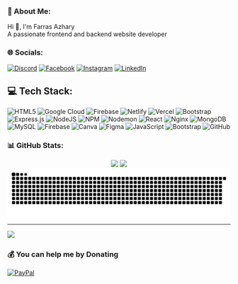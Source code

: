 ### 💫 About Me:
Hi 👋, I'm Farras Azhary<br>A passionate frontend and backend website developer


### 🌐 Socials:
[![Discord](https://img.shields.io/badge/Discord-%237289DA.svg?logo=discord&logoColor=white)](https://discord.gg/524824297815146497) [![Facebook](https://img.shields.io/badge/Facebook-%231877F2.svg?logo=Facebook&logoColor=white)](https://facebook.com/https://www.facebook.com/farraz.azhary.50/) [![Instagram](https://img.shields.io/badge/Instagram-%23E4405F.svg?logo=Instagram&logoColor=white)](https://instagram.com/https://www.instagram.com/farras_azhary/) [![LinkedIn](https://img.shields.io/badge/LinkedIn-%230077B5.svg?logo=linkedin&logoColor=white)](https://linkedin.com/in/www.linkedin.com/in/muhamad-farras-azhary-26a110289) 

## 💻 Tech Stack:
![HTML5](https://img.shields.io/badge/html5-%23E34F26.svg?style=for-the-badge&logo=html5&logoColor=white) ![Google Cloud](https://img.shields.io/badge/GoogleCloud-%234285F4.svg?style=for-the-badge&logo=google-cloud&logoColor=white) ![Firebase](https://img.shields.io/badge/firebase-%23039BE5.svg?style=for-the-badge&logo=firebase) ![Netlify](https://img.shields.io/badge/netlify-%23000000.svg?style=for-the-badge&logo=netlify&logoColor=#00C7B7) ![Vercel](https://img.shields.io/badge/vercel-%23000000.svg?style=for-the-badge&logo=vercel&logoColor=white) ![Bootstrap](https://img.shields.io/badge/bootstrap-%238511FA.svg?style=for-the-badge&logo=bootstrap&logoColor=white) ![Express.js](https://img.shields.io/badge/express.js-%23404d59.svg?style=for-the-badge&logo=express&logoColor=%2361DAFB) ![NodeJS](https://img.shields.io/badge/node.js-6DA55F?style=for-the-badge&logo=node.js&logoColor=white) ![NPM](https://img.shields.io/badge/NPM-%23CB3837.svg?style=for-the-badge&logo=npm&logoColor=white) ![Nodemon](https://img.shields.io/badge/NODEMON-%23323330.svg?style=for-the-badge&logo=nodemon&logoColor=%BBDEAD) ![React](https://img.shields.io/badge/react-%2320232a.svg?style=for-the-badge&logo=react&logoColor=%2361DAFB) ![Nginx](https://img.shields.io/badge/nginx-%23009639.svg?style=for-the-badge&logo=nginx&logoColor=white) ![MongoDB](https://img.shields.io/badge/MongoDB-%234ea94b.svg?style=for-the-badge&logo=mongodb&logoColor=white) ![MySQL](https://img.shields.io/badge/mysql-4479A1.svg?style=for-the-badge&logo=mysql&logoColor=white) ![Firebase](https://img.shields.io/badge/firebase-a08021?style=for-the-badge&logo=firebase&logoColor=ffcd34) ![Canva](https://img.shields.io/badge/Canva-%2300C4CC.svg?style=for-the-badge&logo=Canva&logoColor=white) ![Figma](https://img.shields.io/badge/figma-%23F24E1E.svg?style=for-the-badge&logo=figma&logoColor=white) ![JavaScript](https://img.shields.io/badge/javascript-%23323330.svg?style=for-the-badge&logo=javascript&logoColor=%23F7DF1E) ![Bootstrap](https://img.shields.io/badge/bootstrap-%238511FA.svg?style=for-the-badge&logo=bootstrap&logoColor=white) ![GitHub](https://img.shields.io/badge/github-%23121011.svg?style=for-the-badge&logo=github&logoColor=white)

### 📊 GitHub Stats:
<div align="center">
  <img src="https://github-readme-stats.vercel.app/api?username=farrasazhary&theme=one_dark_pro&hide_border=false&include_all_commits=false&count_private=false" />
  <img src="https://github-readme-streak-stats.herokuapp.com/?user=farrasazhary&theme=one_dark_pro&hide_border=false" />
  <!-- <br/>
  <img src="https://github-readme-stats.vercel.app/api/top-langs/?username=farrasazhary&theme=dark&hide_border=false&include_all_commits=false&count_private=false&layout=compact" /> -->
</div>


<picture>
  <source media="(prefers-color-scheme: dark)" srcset="https://raw.githubusercontent.com/farrasazhary/farrasazhary/output/github-snake-dark.svg" />
  <source media="(prefers-color-scheme: light)" srcset="https://raw.githubusercontent.com/farrasazhary/farrasazhary/output/github-snake.svg" />
  <img alt="github-snake" src="https://raw.githubusercontent.com/farrasazhary/farrasazhary/output/github-snake.svg" />
</picture>

-------
[![](https://visitcount.itsvg.in/api?id=farrasazhary&icon=0&color=0)](https://visitcount.itsvg.in)

  ### 💰 You can help me by Donating
  [![PayPal](https://img.shields.io/badge/PayPal-00457C?style=for-the-badge&logo=paypal&logoColor=white)](https://paypal.me/@FarrasA) 

  
<!-- Proudly created with GPRM ( https://gprm.itsvg.in ) -->



